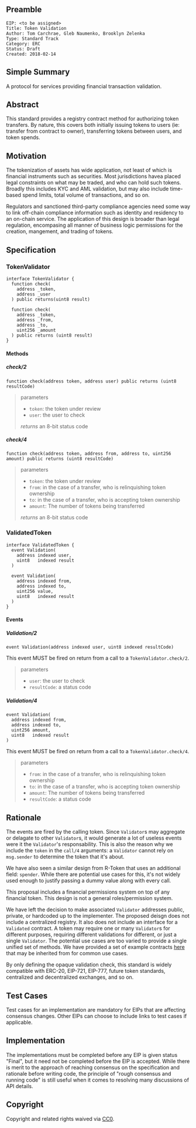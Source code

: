 ## Preamble

    EIP: <to be assigned>
    Title: Token Validation
    Author: Tom Carchrae, Gleb Naumenko, Brooklyn Zelenka
    Type: Standard Track
    Category: ERC
    Status: Draft
    Created: 2018-02-14

## Simple Summary
A protocol for services providing financial transaction validation.

## Abstract
This standard provides a registry contract method for authorizing token transfers.
By nature, this covers both initially issuing tokens to users (ie: transfer from contract to owner),
transferring tokens between users, and token spends.

## Motivation
The tokenization of assets has wide application,
not least of which is financial instruments such as securities.
Most jurisdictions havea placed legal constraints on what may be traded,
and who can hold such tokens. Broadly this includes KYC and AML validation,
but may also include time-based spend limits, total volume of transactions, and so on.

Regulators and sanctioned third-party compliance agencies need some way to link
off-chain compliance information such as identity and residency to an on-chain service.
The application of this design is broader than legal regulation, encompasing all manner
of business logic permissions for the creation, mangement, and trading of tokens.

## Specification

### TokenValidator

```solidity
interface TokenValidator {
  function check(
    address _token,
    address _user
  ) public returns(uint8 result)

  function check(
    address _token,
    address _from,
    address _to,
    uint256 _amount
  ) public returns (uint8 result)
}
```

#### Methods

##### check/2

`function check(address token, address user) public returns (uint8 resultCode)`

> parameters
> * `token`: the token under review
> * `user`: the user to check
>
> *returns* an 8-bit status code

##### check/4

`function check(address token, address from, address to, uint256 amount) public returns (uint8 resultCode)`

> parameters
> * `token`: the token under review
> * `from`: in the case of a transfer, who is relinquishing token ownership
> * `to`: in the case of a transfer, who is accepting token ownership
> * `amount`: The number of tokens being transferred
>
> *returns* an 8-bit status code

### ValidatedToken

```solidity
interface ValidatedToken {
  event Validation(
    address indexed user,
    uint8   indexed result
  )

  event Validation(
    address indexed from,
    address indexed to,
    uint256 value,
    uint8   indexed result
  )
}
```

#### Events

##### Validation/2

`event Validation(address indexed user, uint8 indexed resultCode)`

This event MUST be fired on return from a call to a `TokenValidator.check/2`.

> parameters
> * `user`: the user to check
> * `resultCode`: a status code


##### Validation/4

```solidity
event Validation(
  address indexed from,
  address indexed to,
  uint256 amount,
  uint8   indexed result
)
```

This event MUST be fired on return from a call to a `TokenValidator.check/4`.

> parameters
> * `from`: in the case of a transfer, who is relinquishing token ownership
> * `to`: in the case of a transfer, who is accepting token ownership
> * `amount`: The number of tokens being transferred
> * `resultCode`: a status code

## Rationale

The events are fired by the calling token. Since `Validator`s may aggregate or delagate
to other `Validator`s, it would generate a lot of useless events were it the `Validator`'s responsability.
This is also the reason why we include the `token` in the `call/4` arguments:
a `Validator` cannot rely on `msg.sender` to determine the token that it's about.

We have also seen a similar design from R-Token that uses an additional field: `spender`.
While there are potential use cases for this, it's not widely used enough to justify passing
a dummy value along with every call.

This proposal includes a financial permissions system on top of any financial token.
This design is not a general roles/permission system.

We have left the decision to make associated `Validator` addresses public, private, or hardcoded
up to the implementer. The proposed deisgn does not include a centralized registry.
It also does not include an interface for a `Validated` contract.
A token may require one or many `Validator`s for different purposes,
requiring different validations for different, or just a single `Validator`.
The potential use cases are too varied to provide a single unified set of methods.
We have provided a set of example contracts [here](some.link) that may be inherited from for common use cases.

By only defining the opaque validation check, this standard is widely compatible with
ERC-20, EIP-721, EIP-777, future token standards, centralized and decentralized exchanges,
and so on.

## Test Cases
Test cases for an implementation are mandatory for EIPs that are affecting consensus changes. Other EIPs can choose to include links to test cases if applicable.

## Implementation
The implementations must be completed before any EIP is given status "Final", but it need not be completed before the EIP is accepted. While there is merit to the approach of reaching consensus on the specification and rationale before writing code, the principle of "rough consensus and running code" is still useful when it comes to resolving many discussions of API details.

## Copyright
Copyright and related rights waived via [CC0](https://creativecommons.org/publicdomain/zero/1.0/).
